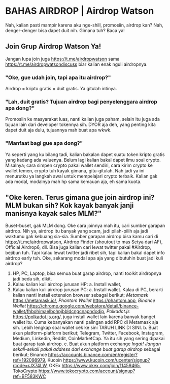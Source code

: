 # BAHAS AIRDROP | Airdrop Watson
  Nah, kalian pasti mampir karena aku nge-shill, promosiin, airdrop kan? Nah, denger-denger bisa dapet duit nih. Gimana tuh? Baca ya! 

## Join Grup Airdrop Watson Ya!
  Jangan lupa join juga https://t.me/airdropwatson sama https://t.me/airdropwatsondiscuss biar kalian enak nguli airdropnya.
  
### "Oke, gue udah join, tapi apa itu airdrop?"
  Airdrop = kripto gratis = duit gratis. Ya gitulah intinya.
  
### "Lah, duit gratis? Tujuan airdrop bagi penyelenggara airdrop apa dong?"
  Promosiin ke masyarakat luas, nanti kalian juga paham, selain itu juga ada tujuan lain dari developer tokennya sih. DYOR aja deh, yang penting kita dapet duit aja dulu, tujuannya mah buat apa wkwk.
  
### "Manfaat bagi gue apa dong?"
  Ya seperti yang ku bilang tadi, kalian bakalan dapet suatu token kripto gratis yang kadang ada valuenya. Belum lagi kalian bakal dapet ilmu soal crypto. Misalnya; cara simpen crypto pakai wallet sendiri, cara kirim crypto ke wallet temen, crypto tuh kayak gimana, gitu-gitulah. Nah jadi ya ini menurutku ya langkah awal untuk mempelajari crypto terbaik. Kalian gak ada modal, modalnya mah hp sama kemauan aja, eh sama kuota.

## "Oke keren. Terus gimana gue join airdrop ini? MLM bukan sih? Kok kayak banyak janji manisnya kayak sales MLM?"
  Buset-buset, gak MLM dong. Oke cara joinnya mah itu, cari sumber garapan airdrop. Nih ya, airdrop itu banyak yang scam, jadi pilah-pilih aja jadi waktumu gak kebuang sia-sia. Sumber garapan airdrop bisa kamu cari di https://t.me/airdropwatson, Airdrop Finder (shoutout to mas Setya dari AF), Official Airdrop6, dll. Bisa juga kalian cari lewat twitter pakai #Airdrop, bejibun tuh. Tapi kalau lewat twitter jadi ribet sih, tapi kalian bakal dapet info airdrop early tuh. 
  Oke, sekarang modal apa aja yang dibutuhin buat jadi kuli airdrop?
  1.  HP, PC, Laptop, bisa semua buat garap airdrop, nanti toolkit airdropnya jadi beda sih, dikit.
  2.  Kalau kalian kuli airdrop jurusan HP:
      a. Install wallet, 
  4.  Kalau kalian kuli airdrop jurusan PC:
      a. Install wallet. Kalau di PC, berarti kalian nanti install extension browser sebagai berikut; *Metamask* https://metamask.io/, *Phantom Wallet* https://phantom.app, *Binance Wallet* https://chrome.google.com/webstore/detail/binance-wallet/fhbohimaelbohpjbbldcngcnapndodjp, *Polkadot.js* https://polkadot.js.org/, juga install wallet lain karena banyak banget wallet itu. Cuma kebanyakan nanti palingan add RPC di Metamask aja sih. Lebih lengkap soal wallet cek ke sini TARUH LINK DI SINI.
      b. Buat akun platform-platform berikut; Telegram, Twitter, Facebook, Instagram, Medium, Linkedin, Reddit, CoinMarketCap. Ya itu sih yang sering dipakai buat garap task airdrop.
      c. Buat akun platform exchange *Ingat! Jangan sekali-sekali pakai address dari exchange buat garap airdrop* sebagai berikut; Binance https://accounts.binance.com/en/register?ref=192098979, Kucoin https://www.kucoin.com/ucenter/signup?rcode=rJX74LW, OKEx https://www.okex.com/join/11459465, TokoCrypto https://www.tokocrypto.com/account/signup?ref=BF583KWC
